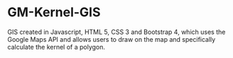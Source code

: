 # GM-Kernel-GIS
GIS created in Javascript, HTML 5, CSS 3 and Bootstrap 4, which uses the Google Maps API and allows users to draw on the map and specifically calculate the kernel of a polygon.
